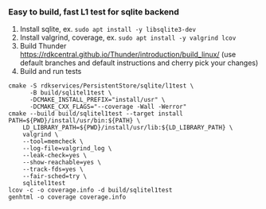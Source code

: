 ### Easy to build, fast L1 test for sqlite backend

1. Install sqlite, ex. `sudo apt install -y libsqlite3-dev`
2. Install valgrind, coverage, ex. `sudo apt install -y valgrind lcov`
3. Build Thunder https://rdkcentral.github.io/Thunder/introduction/build_linux/ (use default branches and default instructions and cherry pick your changes)
4. Build and run tests
```
cmake -S rdkservices/PersistentStore/sqlite/l1test \
      -B build/sqlitel1test \
      -DCMAKE_INSTALL_PREFIX="install/usr" \
      -DCMAKE_CXX_FLAGS="--coverage -Wall -Werror"
cmake --build build/sqlitel1test --target install
PATH=${PWD}/install/usr/bin:${PATH} \
    LD_LIBRARY_PATH=${PWD}/install/usr/lib:${LD_LIBRARY_PATH} \
    valgrind \
    --tool=memcheck \
    --log-file=valgrind_log \
    --leak-check=yes \
    --show-reachable=yes \
    --track-fds=yes \
    --fair-sched=try \
    sqlitel1test
lcov -c -o coverage.info -d build/sqlitel1test
genhtml -o coverage coverage.info
```
